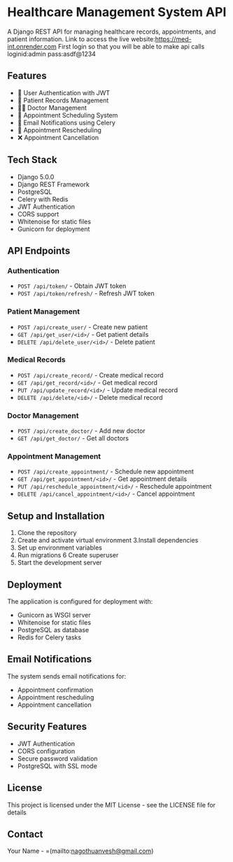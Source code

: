 # Healthcare Management System API

A Django REST API for managing healthcare records, appointments, and patient information.
Link to access the live website:https://med-int.onrender.com
First login so that you will be able to make api calls
loginid:admin
pass:asdf@1234

## Features

- 👥 User Authentication with JWT
- 🏥 Patient Records Management
- 👨‍⚕️ Doctor Management
- 📅 Appointment Scheduling System
- 📧 Email Notifications using Celery
- 🔄 Appointment Rescheduling
- ❌ Appointment Cancellation

## Tech Stack

- Django 5.0.0
- Django REST Framework
- PostgreSQL
- Celery with Redis
- JWT Authentication
- CORS support
- Whitenoise for static files
- Gunicorn for deployment

## API Endpoints

### Authentication
- `POST /api/token/` - Obtain JWT token
- `POST /api/token/refresh/` - Refresh JWT token

### Patient Management
- `POST /api/create_user/` - Create new patient
- `GET /api/get_user/<id>/` - Get patient details
- `DELETE /api/delete_user/<id>/` - Delete patient

### Medical Records
- `POST /api/create_record/` - Create medical record
- `GET /api/get_record/<id>/` - Get medical record
- `PUT /api/update_record/<id>/` - Update medical record
- `DELETE /api/delete/<id>/` - Delete medical record

### Doctor Management
- `POST /api/create_doctor/` - Add new doctor
- `GET /api/get_doctor/` - Get all doctors

### Appointment Management
- `POST /api/create_appointment/` - Schedule new appointment
- `GET /api/get_appointment/<id>/` - Get appointment details
- `PUT /api/reschedule_appointment/<id>/` - Reschedule appointment
- `DELETE /api/cancel_appointment/<id>/` - Cancel appointment

## Setup and Installation

1. Clone the repository
 2. Create and activate virtual environment
3.Install dependencies
4. Set up environment variables
5. Run migrations
6 Create superuser
7. Start the development server

## Deployment

The application is configured for deployment with:
- Gunicorn as WSGI server
- Whitenoise for static files
- PostgreSQL as database
- Redis for Celery tasks

## Email Notifications

The system sends email notifications for:
- Appointment confirmation
- Appointment rescheduling
- Appointment cancellation

## Security Features

- JWT Authentication
- CORS configuration
- Secure password validation
- PostgreSQL with SSL mode

## License

This project is licensed under the MIT License - see the LICENSE file for details
## Contact

Your Name - =(mailto:nagothuanvesh@gmail.com)
